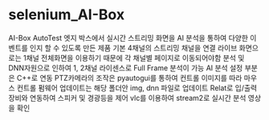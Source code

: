 # selenium_AI-Box
AI-Box AutoTest
엣지 박스에서 실시간 스트리밍 화면을 AI 분석을 통하여 다양한 이벤트를 인지 할 수 있도록 만든 제품
기본 4채널의 스트리밍 채널을 연결
라이브 화면으로는 1채널 전체화면을 이용하기 때문에 각 채널별 페이지로 이동되어야함
분석 및 DNN자원으로 인하여 1, 2채널 라이센스로 Full Frame 분석이 가능
AI 분석 설정 부분은 C++로 연동
PTZ카메라의 조작은 pyautogui를 통하여 컨트롤 이미지를 따라 마우스 컨트롤
펌웨어 업데이트는 해당 폴더안 img, dnn 파일로 업데이트
Relat로 입/출력 장비와 연동하여 스피커 및 경광등을 제어
vlc를 이용하여 stream2로 실시간 분석 영상을 확인
